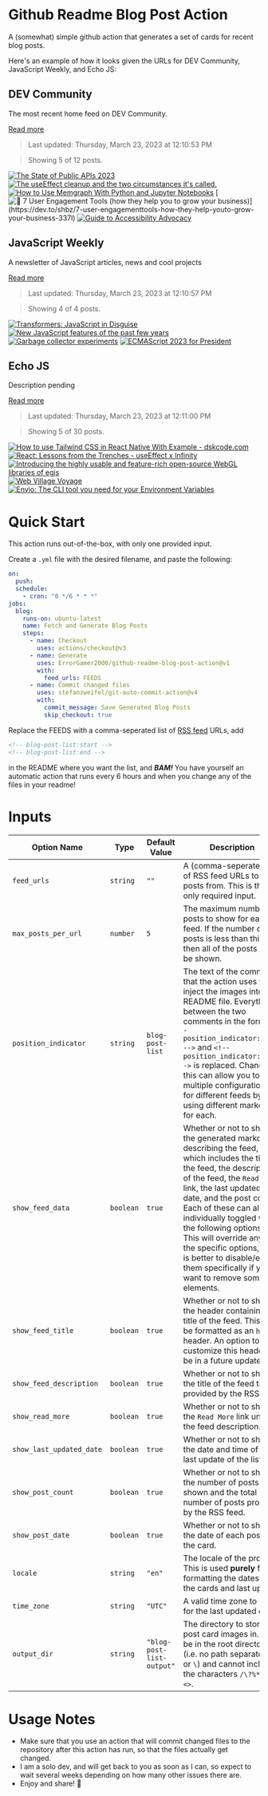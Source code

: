 # Github Readme Blog Post Action

A (somewhat) simple github action that generates a set of cards for recent blog posts.

Here's an example of how it looks given the URLs for DEV Community, JavaScript Weekly, and Echo JS:

<!-- post-list:start -->
## DEV Community

The most recent home feed on DEV Community.

[Read more](https://dev.to)
> Last updated: Thursday, March 23, 2023 at 12:10:53 PM

> Showing 5 of 12 posts.

[![The State of Public APIs 2023](https://raw.githubusercontent.com/ErrorGamer2000/github-readme-blog-post-action/main/generated_files/DEV_Community/The_State_of_Public_APIs_2023.svg)](https://dev.to/tristankalos/the-state-of-public-apis-2023-1m1f)
[![The useEffect cleanup and the two circumstances it's called.](https://raw.githubusercontent.com/ErrorGamer2000/github-readme-blog-post-action/main/generated_files/DEV_Community/The_useEffect_cleanup_and_the_two_circumstances_it's_called..svg)](https://dev.to/bradwestfall/the-useeffect-cleanup-and-the-two-circumstances-its-called-1n80)
[![How to Use Memgraph With Python and Jupyter Notebooks](https://raw.githubusercontent.com/ErrorGamer2000/github-readme-blog-post-action/main/generated_files/DEV_Community/How_to_Use_Memgraph_With_Python_and_Jupyter_Notebooks.svg)](https://dev.to/memgraph/how-to-use-memgraph-with-python-and-jupyter-notebooks-4cc6)
[![🧨 7 User Engagement Tools (how they help you to grow your business)](https://raw.githubusercontent.com/ErrorGamer2000/github-readme-blog-post-action/main/generated_files/DEV_Community/🧨_7_User_Engagement_Tools_(how_they_help_you_to_grow_your_business).svg)](https://dev.to/shbz/7-user-engagementtools-how-they-help-youto-grow-your-business-337l)
[![Guide to Accessibility Advocacy](https://raw.githubusercontent.com/ErrorGamer2000/github-readme-blog-post-action/main/generated_files/DEV_Community/Guide_to_Accessibility_Advocacy.svg)](https://dev.to/vetswhocode/guide-to-accessibility-advocacy-3ddb)


## JavaScript Weekly

A newsletter of JavaScript articles, news and cool projects

[Read more](https://javascriptweekly.com/)
> Last updated: Thursday, March 23, 2023 at 12:10:57 PM

> Showing 4 of 4 posts.

[![Transformers: JavaScript in Disguise](https://raw.githubusercontent.com/ErrorGamer2000/github-readme-blog-post-action/main/generated_files/JavaScript_Weekly/Transformers__JavaScript_in_Disguise.svg)](https://javascriptweekly.com/issues/630)
[![New JavaScript features of the past few years](https://raw.githubusercontent.com/ErrorGamer2000/github-readme-blog-post-action/main/generated_files/JavaScript_Weekly/New_JavaScript_features_of_the_past_few_years.svg)](https://javascriptweekly.com/issues/629)
[![Garbage collector experiments](https://raw.githubusercontent.com/ErrorGamer2000/github-readme-blog-post-action/main/generated_files/JavaScript_Weekly/Garbage_collector_experiments.svg)](https://javascriptweekly.com/issues/628)
[![ECMAScript 2023 for President](https://raw.githubusercontent.com/ErrorGamer2000/github-readme-blog-post-action/main/generated_files/JavaScript_Weekly/ECMAScript_2023_for_President.svg)](https://javascriptweekly.com/issues/627)


## Echo JS

Description pending

[Read more](
http://www.echojs.com
)
> Last updated: Thursday, March 23, 2023 at 12:11:00 PM

> Showing 5 of 30 posts.

[![How to use Tailwind CSS in React Native With Example - dskcode.com](https://raw.githubusercontent.com/ErrorGamer2000/github-readme-blog-post-action/main/generated_files/_Echo_JS_/How_to_use_Tailwind_CSS_in_React_Native_With_Example_-_dskcode.com.svg)](https://dskcode.com/how-to-use-tailwind-css-in-react-native-with-example)
[![React: Lessons from the Trenches - useEffect x Infinity](https://raw.githubusercontent.com/ErrorGamer2000/github-readme-blog-post-action/main/generated_files/_Echo_JS_/React__Lessons_from_the_Trenches_-_useEffect_x_Infinity.svg)](https://dev.to/codux/react-lessons-from-the-trenches-useeffect-x-infinity-1e3d)
[![Introducing the highly usable and feature-rich open-source WebGL libraries of egjs](https://raw.githubusercontent.com/ErrorGamer2000/github-readme-blog-post-action/main/generated_files/_Echo_JS_/Introducing_the_highly_usable_and_feature-rich_open-source_WebGL_libraries_of_egjs.svg)](https://medium.com/naver-fe-platform/introducing-the-highly-usable-and-feature-rich-open-source-webgl-libraries-of-egjs-ea1c73341b3e)
[![Web Village Voyage](https://raw.githubusercontent.com/ErrorGamer2000/github-readme-blog-post-action/main/generated_files/_Echo_JS_/Web_Village_Voyage.svg)](https://www.youtube.com/channel/UCrYp-z-6BvFC6P3009q0peg)
[![
Envio: The CLI tool you need for your Environment Variables
](https://raw.githubusercontent.com/ErrorGamer2000/github-readme-blog-post-action/main/generated_files/_Echo_JS_/_Envio__The_CLI_tool_you_need_for_your_Environment_Variables_.svg)](
http://www.echojs.com/news/41598
)


<!-- post-list:end -->

# Quick Start

This action runs out-of-the-box, with only one provided input.

Create a `.yml` file with the desired filename, and paste the following:

```yml
on:
  push:
  schedule:
    - cron: "0 */6 * * *"
jobs:
  blog:
    runs-on: ubuntu-latest
    name: Fetch and Generate Blog Posts
    steps:
      - name: Checkout
        uses: actions/checkout@v3
      - name: Generate
        uses: ErrorGamer2000/github-readme-blog-post-action@v1
        with:
          feed_urls: FEEDS
      - name: Commit changed files
        uses: stefanzweifel/git-auto-commit-action@v4
        with:
          commit_message: Save Generated Blog Posts
          skip_checkout: true
```

Replace the FEEDS with a comma-seperated list of [RSS feed](https://rss.com/blog/how-do-rss-feeds-work/) URLs, add

```md
<!-- blog-post-list:start -->
<!-- blog-post-list:end -->
```

in the README where you want the list, and **_BAM!_** You have yourself an automatic action that runs every 6 hours and when you change any of the files in your readme!

# Inputs

<table>
  <thead>
    <tr>
      <th>Option Name</th>
      <th>Type</th>
      <th>Default Value</th>
      <th>Description</th>
    </tr>
  </thead>
  <tbody>
    <tr>
      <td><code>feed_urls</code></td>
      <td><code>string</code></td>
      <td><code>""</code></td>
      <td>A (comma-seperated) list of RSS feed URLs to load posts from. This is the only required input.</td>
    </tr>
    <tr>
      <td><code>max_posts_per_url</code></td>
      <td><code>number</code></td>
      <td><code>5</code></td>
      <td>The maximum number of posts to show for each feed. If the number of posts is less than this, then all of the posts will be shown.</td>
    </tr>
    <tr>
      <td><code>position_indicator</code></td>
      <td><code>string</code></td>
      <td><code>blog-post-list</code></td>
      <td>The text of the comments that the action uses to inject the images into the README file. Everything between the two comments in the form <code>&lt;!-- position_indicator:start --&gt;</code> and <code>&lt;!-- position_indicator:end --&gt;</code> is replaced. Changing this can allow you to use multiple configurations for different feeds by using different markers for each.</td>
    </tr>
    <tr>
      <td><code>show_feed_data</code></td>
      <td><code>boolean</code></td>
      <td><code>true</code></td>
      <td>Whether or not to show the generated markdown describing the feed, which includes the title of the feed, the description of the feed, the <code>Read More</code> link, the last updated date, and the post count. Each of these can also be individually toggled with the following options. This will override any of the specific options, so it is better to disable/enable them specifically if you want to remove some elements.</td>
    </tr>
    <tr>
      <td><code>show_feed_title</code></td>
      <td><code>boolean</code></td>
      <td><code>true</code></td>
      <td>Whether or not to show the header containing the title of the feed. This will be formatted as an <code>h2</code> header. An option to customize this header will be in a future update.</td>
    </tr>
    <tr>
      <td><code>show_feed_description</code></td>
      <td><code>boolean</code></td>
      <td><code>true</code></td>
      <td>Whether or not to show the title of the feed that is provided by the RSS feed.</td>
    </tr>
    <tr>
      <td><code>show_read_more</code></td>
      <td><code>boolean</code></td>
      <td><code>true</code></td>
      <td>Whether or not to show the <code>Read More</code> link under the feed description.</td>
    </tr>
    <tr>
      <td><code>show_last_updated_date</code></td>
      <td><code>boolean</code></td>
      <td><code>true</code></td>
      <td>Whether or not to show the date and time of the last update of the list.</td>
    </tr>
    <tr>
      <td><code>show_post_count</code></td>
      <td><code>boolean</code></td>
      <td><code>true</code></td>
      <td>Whether or not to show the number of posts shown and the total number of posts provided by the RSS feed.</td>
    </tr>
    <tr>
      <td><code>show_post_date</code></td>
      <td><code>boolean</code></td>
      <td><code>true</code></td>
      <td>Whether or not to show the date of each post on the card.</td>
    </tr>
    <tr>
      <td><code>locale</code></td>
      <td><code>string</code></td>
      <td><code>"en"</code></td>
      <td>The locale of the project. This is used <strong>purely</strong> for formatting the dates of the cards and last update.</td>
    </tr>
    <tr>
      <td><code>time_zone</code></td>
      <td><code>string</code></td>
      <td><code>"UTC"</code></td>
      <td>A valid time zone to use for the last updated date.</td>
    </tr>
    <tr>
      <td><code>output_dir</code></td>
      <td><code>string</code></td>
      <td><code>"blog-post-list-output"</code></td>
      <td>The directory to store the post card images in. Must be in the root directory (i.e. no path separators <code>/</code> or <code>\</code>) and cannot include the characters <code>/\?%*:|"&lt;&gt;</code>.</td>
    </tr>
<!--
    <tr>
      <td><code></code></td>
      <td><cde></cde></td>
      <td><code></code></td>
      <td></td>
    </tr>
-->
  </tbody>
</table>

# Usage Notes

- Make sure that you use an action that will commit changed files to the repository after this action has run, so that the files actually get changed.
- I am a solo dev, and will get back to you as soon as I can, so expect to wait several weeks depending on how many other issues there are.
- Enjoy and share! 🤗
